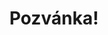 ---
title: Pozvánka!
address: Milí Tome a Mariano
pronoun: vás
checkout: mrkněte
rsvp: zaregistruj
rsvp2: dorazíš
rsvp3: chceš
---